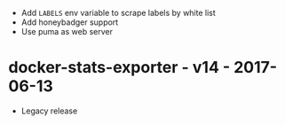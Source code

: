 * Add `LABELS` env variable to scrape labels by white list
* Add honeybadger support
* Use puma as web server

# docker-stats-exporter - v14 - 2017-06-13

* Legacy release
